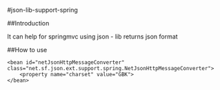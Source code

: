 #json-lib-support-spring

##Introduction

<p>It can help for springmvc using json - lib returns json format</p>
##How to use

    <bean id="netJsonHttpMessageConverter" class="net.sf.json.ext.support.spring.NetJsonHttpMessageConverter">
        <property name="charset" value="GBK">
    </bean>
